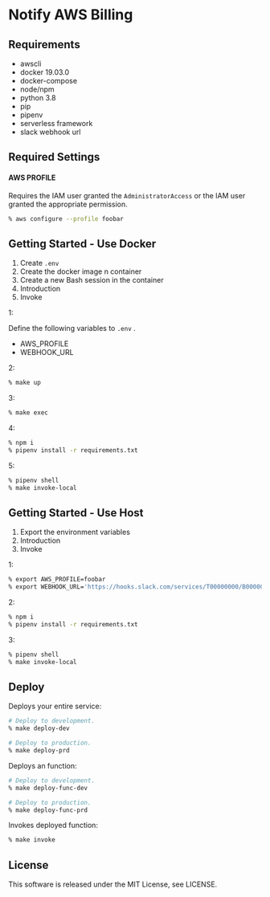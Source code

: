 # Notify AWS Billing

## Requirements

* awscli
* docker 19.03.0
* docker-compose
* node/npm
* python 3.8
* pip
* pipenv
* serverless framework
* slack webhook url

## Required Settings

#### AWS PROFILE

Requires the IAM user granted the `AdministratorAccess` or the IAM user granted the appropriate permission.

```sh
% aws configure --profile foobar
```

## Getting Started - Use Docker

1. Create `.env`
2. Create the docker image n container
3. Create a new Bash session in the container
4. Introduction
5. Invoke

1:

Define the following variables to `.env` .

* AWS_PROFILE
* WEBHOOK_URL

2:

```sh
% make up
```

3:

```sh
% make exec
```

4:

```sh
% npm i
% pipenv install -r requirements.txt
```

5:

```sh
% pipenv shell
% make invoke-local
```

## Getting Started - Use Host

1. Export the environment variables
2. Introduction
3. Invoke

1:

```sh
% export AWS_PROFILE=foobar
% export WEBHOOK_URL='https://hooks.slack.com/services/T00000000/B00000000/XXXXXXXXXXXXXXXXXXXXXXXX'
```

2:

```sh
% npm i
% pipenv install -r requirements.txt
```

3:

```sh
% pipenv shell
% make invoke-local
```

## Deploy

Deploys your entire service:

```sh
# Deploy to development.
% make deploy-dev

# Deploy to production.
% make deploy-prd
```

Deploys an function:

```sh
# Deploy to development.
% make deploy-func-dev

# Deploy to production.
% make deploy-func-prd
```

Invokes deployed function:

```sh
% make invoke
```

## License

This software is released under the MIT License, see LICENSE.
